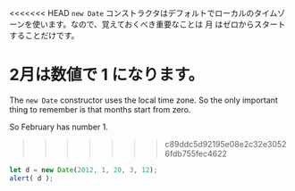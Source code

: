 <<<<<<< HEAD
`new Date` コンストラクタはデフォルトでローカルのタイムゾーンを使います。なので、覚えておくべき重要なことは 月 はゼロからスタートすることだけです。

2月は数値で 1 になります。
=======
The `new Date` constructor uses the local time zone. So the only important thing to remember is that months start from zero.

So February has number 1.
>>>>>>> c89ddc5d92195e08e2c32e30526fdb755fec4622

```js run
let d = new Date(2012, 1, 20, 3, 12);
alert( d );
```

